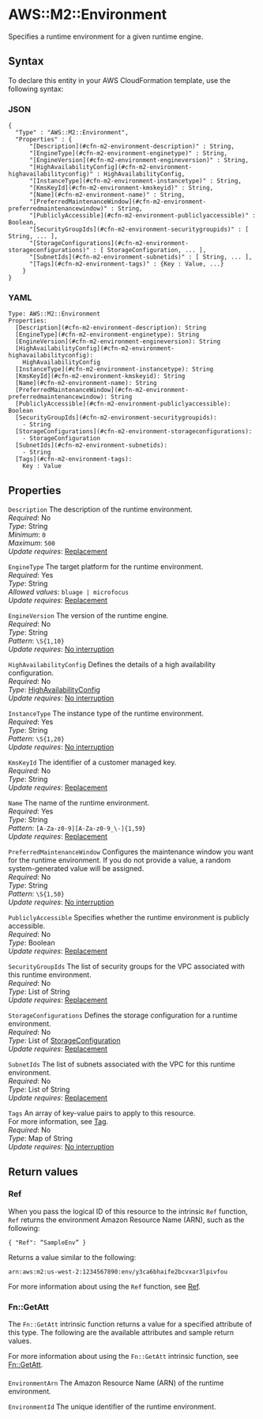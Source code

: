 # AWS::M2::Environment<a name="aws-resource-m2-environment"></a>

Specifies a runtime environment for a given runtime engine\.

## Syntax<a name="aws-resource-m2-environment-syntax"></a>

To declare this entity in your AWS CloudFormation template, use the following syntax:

### JSON<a name="aws-resource-m2-environment-syntax.json"></a>

```
{
  "Type" : "AWS::M2::Environment",
  "Properties" : {
      "[Description](#cfn-m2-environment-description)" : String,
      "[EngineType](#cfn-m2-environment-enginetype)" : String,
      "[EngineVersion](#cfn-m2-environment-engineversion)" : String,
      "[HighAvailabilityConfig](#cfn-m2-environment-highavailabilityconfig)" : HighAvailabilityConfig,
      "[InstanceType](#cfn-m2-environment-instancetype)" : String,
      "[KmsKeyId](#cfn-m2-environment-kmskeyid)" : String,
      "[Name](#cfn-m2-environment-name)" : String,
      "[PreferredMaintenanceWindow](#cfn-m2-environment-preferredmaintenancewindow)" : String,
      "[PubliclyAccessible](#cfn-m2-environment-publiclyaccessible)" : Boolean,
      "[SecurityGroupIds](#cfn-m2-environment-securitygroupids)" : [ String, ... ],
      "[StorageConfigurations](#cfn-m2-environment-storageconfigurations)" : [ StorageConfiguration, ... ],
      "[SubnetIds](#cfn-m2-environment-subnetids)" : [ String, ... ],
      "[Tags](#cfn-m2-environment-tags)" : {Key : Value, ...}
    }
}
```

### YAML<a name="aws-resource-m2-environment-syntax.yaml"></a>

```
Type: AWS::M2::Environment
Properties:
  [Description](#cfn-m2-environment-description): String
  [EngineType](#cfn-m2-environment-enginetype): String
  [EngineVersion](#cfn-m2-environment-engineversion): String
  [HighAvailabilityConfig](#cfn-m2-environment-highavailabilityconfig):
    HighAvailabilityConfig
  [InstanceType](#cfn-m2-environment-instancetype): String
  [KmsKeyId](#cfn-m2-environment-kmskeyid): String
  [Name](#cfn-m2-environment-name): String
  [PreferredMaintenanceWindow](#cfn-m2-environment-preferredmaintenancewindow): String
  [PubliclyAccessible](#cfn-m2-environment-publiclyaccessible): Boolean
  [SecurityGroupIds](#cfn-m2-environment-securitygroupids):
    - String
  [StorageConfigurations](#cfn-m2-environment-storageconfigurations):
    - StorageConfiguration
  [SubnetIds](#cfn-m2-environment-subnetids):
    - String
  [Tags](#cfn-m2-environment-tags):
    Key : Value
```

## Properties<a name="aws-resource-m2-environment-properties"></a>

`Description` <a name="cfn-m2-environment-description"></a>
The description of the runtime environment\.  
_Required_: No  
_Type_: String  
_Minimum_: `0`  
_Maximum_: `500`  
_Update requires_: [Replacement](https://docs.aws.amazon.com/AWSCloudFormation/latest/UserGuide/using-cfn-updating-stacks-update-behaviors.html#update-replacement)

`EngineType` <a name="cfn-m2-environment-enginetype"></a>
The target platform for the runtime environment\.  
_Required_: Yes  
_Type_: String  
_Allowed values_: `bluage | microfocus`  
_Update requires_: [Replacement](https://docs.aws.amazon.com/AWSCloudFormation/latest/UserGuide/using-cfn-updating-stacks-update-behaviors.html#update-replacement)

`EngineVersion` <a name="cfn-m2-environment-engineversion"></a>
The version of the runtime engine\.  
_Required_: No  
_Type_: String  
_Pattern_: `\S{1,10}`  
_Update requires_: [No interruption](https://docs.aws.amazon.com/AWSCloudFormation/latest/UserGuide/using-cfn-updating-stacks-update-behaviors.html#update-no-interrupt)

`HighAvailabilityConfig` <a name="cfn-m2-environment-highavailabilityconfig"></a>
Defines the details of a high availability configuration\.  
_Required_: No  
_Type_: [HighAvailabilityConfig](aws-properties-m2-environment-highavailabilityconfig.md)  
_Update requires_: [No interruption](https://docs.aws.amazon.com/AWSCloudFormation/latest/UserGuide/using-cfn-updating-stacks-update-behaviors.html#update-no-interrupt)

`InstanceType` <a name="cfn-m2-environment-instancetype"></a>
The instance type of the runtime environment\.  
_Required_: Yes  
_Type_: String  
_Pattern_: `\S{1,20}`  
_Update requires_: [No interruption](https://docs.aws.amazon.com/AWSCloudFormation/latest/UserGuide/using-cfn-updating-stacks-update-behaviors.html#update-no-interrupt)

`KmsKeyId` <a name="cfn-m2-environment-kmskeyid"></a>
The identifier of a customer managed key\.  
_Required_: No  
_Type_: String  
_Update requires_: [Replacement](https://docs.aws.amazon.com/AWSCloudFormation/latest/UserGuide/using-cfn-updating-stacks-update-behaviors.html#update-replacement)

`Name` <a name="cfn-m2-environment-name"></a>
The name of the runtime environment\.  
_Required_: Yes  
_Type_: String  
_Pattern_: `[A-Za-z0-9][A-Za-z0-9_\-]{1,59}`  
_Update requires_: [Replacement](https://docs.aws.amazon.com/AWSCloudFormation/latest/UserGuide/using-cfn-updating-stacks-update-behaviors.html#update-replacement)

`PreferredMaintenanceWindow` <a name="cfn-m2-environment-preferredmaintenancewindow"></a>
Configures the maintenance window you want for the runtime environment\. If you do not provide a value, a random system\-generated value will be assigned\.  
_Required_: No  
_Type_: String  
_Pattern_: `\S{1,50}`  
_Update requires_: [No interruption](https://docs.aws.amazon.com/AWSCloudFormation/latest/UserGuide/using-cfn-updating-stacks-update-behaviors.html#update-no-interrupt)

`PubliclyAccessible` <a name="cfn-m2-environment-publiclyaccessible"></a>
Specifies whether the runtime environment is publicly accessible\.  
_Required_: No  
_Type_: Boolean  
_Update requires_: [Replacement](https://docs.aws.amazon.com/AWSCloudFormation/latest/UserGuide/using-cfn-updating-stacks-update-behaviors.html#update-replacement)

`SecurityGroupIds` <a name="cfn-m2-environment-securitygroupids"></a>
The list of security groups for the VPC associated with this runtime environment\.  
_Required_: No  
_Type_: List of String  
_Update requires_: [Replacement](https://docs.aws.amazon.com/AWSCloudFormation/latest/UserGuide/using-cfn-updating-stacks-update-behaviors.html#update-replacement)

`StorageConfigurations` <a name="cfn-m2-environment-storageconfigurations"></a>
Defines the storage configuration for a runtime environment\.  
_Required_: No  
_Type_: List of [StorageConfiguration](aws-properties-m2-environment-storageconfiguration.md)  
_Update requires_: [Replacement](https://docs.aws.amazon.com/AWSCloudFormation/latest/UserGuide/using-cfn-updating-stacks-update-behaviors.html#update-replacement)

`SubnetIds` <a name="cfn-m2-environment-subnetids"></a>
The list of subnets associated with the VPC for this runtime environment\.  
_Required_: No  
_Type_: List of String  
_Update requires_: [Replacement](https://docs.aws.amazon.com/AWSCloudFormation/latest/UserGuide/using-cfn-updating-stacks-update-behaviors.html#update-replacement)

`Tags` <a name="cfn-m2-environment-tags"></a>
An array of key\-value pairs to apply to this resource\.  
For more information, see [Tag](https://docs.aws.amazon.com/AWSCloudFormation/latest/UserGuide/aws-properties-resource-tags.html)\.  
_Required_: No  
_Type_: Map of String  
_Update requires_: [No interruption](https://docs.aws.amazon.com/AWSCloudFormation/latest/UserGuide/using-cfn-updating-stacks-update-behaviors.html#update-no-interrupt)

## Return values<a name="aws-resource-m2-environment-return-values"></a>

### Ref<a name="aws-resource-m2-environment-return-values-ref"></a>

When you pass the logical ID of this resource to the intrinsic `Ref` function, `Ref` returns the environment Amazon Resource Name \(ARN\), such as the following:

`{ "Ref": “SampleEnv” }`

Returns a value similar to the following:

`arn:aws:m2:us-west-2:1234567890:env/y3ca6bhaife2bcvxar3lpivfou`

For more information about using the `Ref` function, see [Ref](https://docs.aws.amazon.com/AWSCloudFormation/latest/UserGuide/intrinsic-function-reference-ref.html)\.

### Fn::GetAtt<a name="aws-resource-m2-environment-return-values-fn--getatt"></a>

The `Fn::GetAtt` intrinsic function returns a value for a specified attribute of this type\. The following are the available attributes and sample return values\.

For more information about using the `Fn::GetAtt` intrinsic function, see [Fn::GetAtt](https://docs.aws.amazon.com/AWSCloudFormation/latest/UserGuide/intrinsic-function-reference-getatt.html)\.

#### <a name="aws-resource-m2-environment-return-values-fn--getatt-fn--getatt"></a>

`EnvironmentArn` <a name="EnvironmentArn-fn::getatt"></a>
The Amazon Resource Name \(ARN\) of the runtime environment\.

`EnvironmentId` <a name="EnvironmentId-fn::getatt"></a>
The unique identifier of the runtime environment\.
